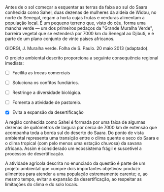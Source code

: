 

Antes de o sol começar a esquentar as terras da faixa ao sul do Saara conhecida como Sahel, duas dezenas de mulheres da aldeia de Widou, no norte do Senegal, regam a horta cujas frutas e verduras alimentam a população local. É um pequeno terreno que, visto do céu, forma uma mancha verde — um dos primeiros pedaços da "Grande Muralha Verde", barreira vegetal que se estenderá por 7000 km do Senegal ao Djibuti, e é parte de um plano conjunto de vinte países africanos.

GIORGI, J. Muralha verde. Folha de S. Paulo. 20 maio 2013 (adaptado).

O projeto ambiental descrito proporciona a seguinte consequência regional imediata:



- [ ] Facilita as trocas comerciais
- [ ] Soluciona os confitos fundiários.
- [ ] Restringe a diversidade biológica.
- [ ] Fomenta a atividade de pastoreio.
- [x] Evita a expansão da desertificação


A região conhecida como Sahel é formada por uma faixa de algumas dezenas de quilômetros de largura por cerca de 7000 km de extensão que acompanha toda a borda sul do deserto do Saara. Do ponto de vista ambiental representa uma transição entre o clima quente e seco do Saara e o clima tropical (com pelo menos uma estação chuvosa) da savana africana. Assim é considerado um ecossistema frágil e suscetível a processos de desertificação.

A atividade agrícola descrita no enunciado da questão é parte de um projeto ambiental que cumpre dois importantes objetivos: produzir alimentos para atender a uma população estremamente carente; e, ao mesmo tempo, evitar a expansão da desertificação, ao respeitar as limitações do clima e do solo locais.

